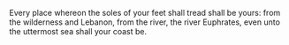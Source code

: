 Every place whereon the soles of your feet shall tread shall be yours: from the wilderness and Lebanon, from the river, the river Euphrates, even unto the uttermost sea shall your coast be.
